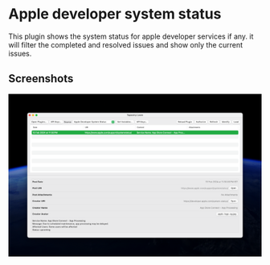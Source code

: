 # Apple developer system status

This plugin shows the system status for apple developer services if any.
it will filter the completed and resolved issues and show only the current issues.

## Screenshots

![screenshot](./screenshot2.png)
